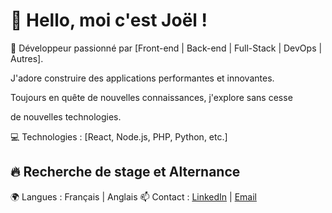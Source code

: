 # 👋 Hello, moi c'est Joël !

🚀 Développeur passionné par [Front-end | Back-end | Full-Stack | DevOps | Autres]. 

J'adore construire des applications performantes et innovantes. 

Toujours en quête de nouvelles connaissances, j'explore sans cesse

de nouvelles technologies.

💻 Technologies : [React, Node.js, PHP, Python, etc.]


## 🔥 Recherche de stage et Alternance

🌍 Langues : Français | Anglais
📫 Contact : [LinkedIn](https://www.linkedin.com/in/jo%C3%ABl-nutsugan-688a232b1/) | [Email](mailto:joelnutsugan@gmail.com)
